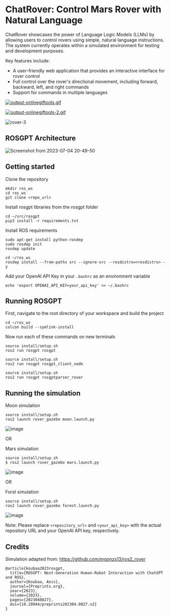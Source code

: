 # ChatRover: Control Mars Rover with Natural Language

ChatRover showcases the power of Language Logic Models (LLMs) by allowing users to control rovers using simple, natural language instructions. The system currently operates within a simulated environment for testing and development purposes.

Key features include:

- A user-friendly web application that provides an interactive interface for rover control
- Full control over the rover's directional movement, including forward, backward, left, and right commands
- Support for commands in multiple languages


[![output-onlinegiftools.gif](https://i.postimg.cc/6qHmw0Sd/output-onlinegiftools.gif)](https://postimg.cc/0Kwf0p9Q)

[![output-onlinegiftools-2.gif](https://i.postimg.cc/bNrznFzf/output-onlinegiftools-2.gif)](https://postimg.cc/LndKKDYx)

![rover-3](https://github.com/Gaurang-1402/ChatRover/assets/71042887/c26f704c-cc08-4194-9878-758491740a16)

## ROSGPT Architecture

![Screenshot from 2023-07-04 20-49-50](https://github.com/Gaurang-1402/ChatDrones/assets/71042887/f3534fd5-1ac8-4d55-8e67-fb5f6c0ddf8d)


## Getting started

Clone the repository

```
mkdir ros_ws
cd ros_ws
git clone <repo_url>
```

Install rosgpt libraries from the rosgpt folder

```
cd ~/src/rosgpt
pip3 install -r requirements.txt
```

Install ROS requirements

```
sudo apt-get install python-rosdep
sudo rosdep init
rosdep update
```

```
cd ~/ros_ws
rosdep install --from-paths src --ignore-src --rosdistro=<rosdistro> -y
```


Add your OpenAI API Key in your ```.bashrc``` as an environment variable 

```
echo 'export OPENAI_API_KEY=your_api_key' >> ~/.bashrc
```


## Running ROSGPT

First, navigate to the root directory of your workspace and build the project

```
cd ~/ros_ws
colcon build --symlink-install
```
Now run each of these commands on new terminals

```
source install/setup.sh
ros2 run rosgpt rosgpt
```

```
source install/setup.sh
ros2 run rosgpt rosgpt_client_node 
```

```
source install/setup.sh
ros2 run rosgpt rosgptparser_rover
```

## Running the simulation

Moon simulation
```
source install/setup.sh
ros2 launch rover_gazebo moon.launch.py
```
![image](https://github.com/Gaurang-1402/ChatRover/assets/71042887/f066435f-3f23-467e-aca1-39ecc6e49b0c)


OR

Mars simulation

```
source install/setup.sh
$ ros2 launch rover_gazebo mars.launch.py
```

![image](https://github.com/Gaurang-1402/ChatRover/assets/71042887/2c6e6ecc-67c4-4375-b174-3a093dc25393)


OR

Forst simulation

```
source install/setup.sh
ros2 launch rover_gazebo forest.launch.py
```
![image](https://github.com/Gaurang-1402/ChatRover/assets/71042887/df88ae67-14c3-4a6c-8180-8b9f450e56b8)


Note: Please replace `<repository_url>` and `<your_api_key>` with the actual repository URL and your OpenAI API key, respectively.




## Credits
Simulation adapted from: https://github.com/mgonzs13/ros2_rover

```
@article{koubaa2023rosgpt,
  title={ROSGPT: Next-Generation Human-Robot Interaction with ChatGPT and ROS},
  author={Koubaa, Anis},
  journal={Preprints.org},
  year={2023},
  volume={2023},
  pages={2023040827},
  doi={10.20944/preprints202304.0827.v2}
}

```
